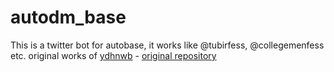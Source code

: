 # autodm_base
This is a twitter bot for autobase, it works like @tubirfess, @collegemenfess etc.
original works of [ydhnwb](https://github.com/ydhnwb) - [original repository](https://github.com/ydhnwb/autodm_base)
